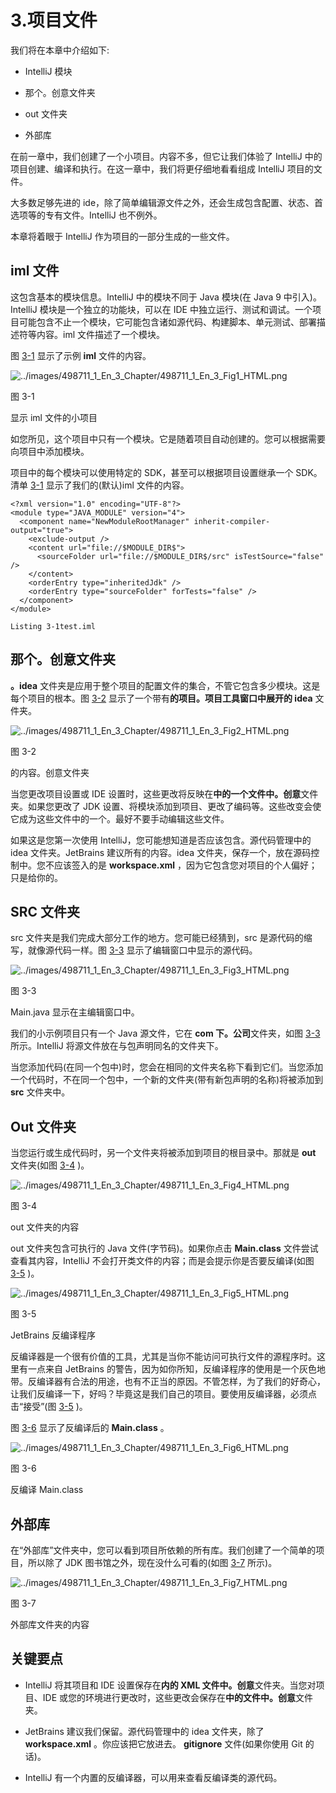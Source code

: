 # 3.项目文件

我们将在本章中介绍如下:

*   IntelliJ 模块

*   那个。创意文件夹

*   out 文件夹

*   外部库

在前一章中，我们创建了一个小项目。内容不多，但它让我们体验了 IntelliJ 中的项目创建、编译和执行。在这一章中，我们将更仔细地看看组成 IntelliJ 项目的文件。

大多数足够先进的 ide，除了简单编辑源文件之外，还会生成包含配置、状态、首选项等的专有文件。IntelliJ 也不例外。

本章将着眼于 IntelliJ 作为项目的一部分生成的一些文件。

## iml 文件

这包含基本的模块信息。IntelliJ 中的模块不同于 Java 模块(在 Java 9 中引入)。IntelliJ 模块是一个独立的功能块，可以在 IDE 中独立运行、测试和调试。一个项目可能包含不止一个模块，它可能包含诸如源代码、构建脚本、单元测试、部署描述符等内容。iml 文件描述了一个模块。

图 [3-1](#Fig1) 显示了示例 **iml** 文件的内容。

![../images/498711_1_En_3_Chapter/498711_1_En_3_Fig1_HTML.png](../images/498711_1_En_3_Chapter/498711_1_En_3_Fig1_HTML.png)

图 3-1

显示 iml 文件的小项目

如您所见，这个项目中只有一个模块。它是随着项目自动创建的。您可以根据需要向项目中添加模块。

项目中的每个模块可以使用特定的 SDK，甚至可以根据项目设置继承一个 SDK。清单 [3-1](#PC1) 显示了我们的(默认)iml 文件的内容。

```
<?xml version="1.0" encoding="UTF-8"?>
<module type="JAVA_MODULE" version="4">
  <component name="NewModuleRootManager" inherit-compiler-output="true">
    <exclude-output />
    <content url="file://$MODULE_DIR$">
      <sourceFolder url="file://$MODULE_DIR$/src" isTestSource="false" />
    </content>
    <orderEntry type="inheritedJdk" />
    <orderEntry type="sourceFolder" forTests="false" />
  </component>
</module>

Listing 3-1test.iml

```

## 那个。创意文件夹

**。idea** 文件夹是应用于整个项目的配置文件的集合，不管它包含多少模块。这是每个项目的根本。图 [3-2](#Fig2) 显示了一个带有**的项目。项目工具窗口中展开的 idea** 文件夹。

![../images/498711_1_En_3_Chapter/498711_1_En_3_Fig2_HTML.png](../images/498711_1_En_3_Chapter/498711_1_En_3_Fig2_HTML.png)

图 3-2

的内容。创意文件夹

当您更改项目设置或 IDE 设置时，这些更改将反映在**中的一个文件中。创意**文件夹。如果您更改了 JDK 设置、将模块添加到项目、更改了编码等。这些改变会使它成为这些文件中的一个。最好不要手动编辑这些文件。

如果这是您第一次使用 IntelliJ，您可能想知道是否应该包含。源代码管理中的 idea 文件夹。JetBrains 建议所有的内容。idea 文件夹，保存一个，放在源码控制中。您不应该签入的是 **workspace.xml** ，因为它包含您对项目的个人偏好；只是给你的。

## SRC 文件夹

src 文件夹是我们完成大部分工作的地方。您可能已经猜到，src 是源代码的缩写，就像源代码一样。图 [3-3](#Fig3) 显示了编辑窗口中显示的源代码。

![../images/498711_1_En_3_Chapter/498711_1_En_3_Fig3_HTML.png](../images/498711_1_En_3_Chapter/498711_1_En_3_Fig3_HTML.png)

图 3-3

Main.java 显示在主编辑窗口中。

我们的小示例项目只有一个 Java 源文件，它在 **com 下。公司**文件夹，如图 [3-3](#Fig3) 所示。IntelliJ 将源文件放在与包声明同名的文件夹下。

当您添加代码(在同一个包中)时，您会在相同的文件夹名称下看到它们。当您添加一个代码时，不在同一个包中，一个新的文件夹(带有新包声明的名称)将被添加到 **src** 文件夹中。

## Out 文件夹

当您运行或生成代码时，另一个文件夹将被添加到项目的根目录中。那就是 **out** 文件夹(如图 [3-4](#Fig4) )。

![../images/498711_1_En_3_Chapter/498711_1_En_3_Fig4_HTML.png](../images/498711_1_En_3_Chapter/498711_1_En_3_Fig4_HTML.png)

图 3-4

out 文件夹的内容

out 文件夹包含可执行的 Java 文件(字节码)。如果你点击 **Main.class** 文件尝试查看其内容，IntelliJ 不会打开类文件的内容；而是会提示你是否要反编译(如图 [3-5](#Fig5) )。

![../images/498711_1_En_3_Chapter/498711_1_En_3_Fig5_HTML.png](../images/498711_1_En_3_Chapter/498711_1_En_3_Fig5_HTML.png)

图 3-5

JetBrains 反编译程序

反编译器是一个很有价值的工具，尤其是当你不能访问可执行文件的源程序时。这里有一点来自 JetBrains 的警告，因为如你所知，反编译程序的使用是一个灰色地带。反编译器有合法的用途，也有不正当的原因。不管怎样，为了我们的好奇心，让我们反编译一下，好吗？毕竟这是我们自己的项目。要使用反编译器，必须点击“接受”(图 [3-5](#Fig5) )。

图 [3-6](#Fig6) 显示了反编译后的 **Main.class** 。

![../images/498711_1_En_3_Chapter/498711_1_En_3_Fig6_HTML.png](../images/498711_1_En_3_Chapter/498711_1_En_3_Fig6_HTML.png)

图 3-6

反编译 Main.class

## 外部库

在“外部库”文件夹中，您可以看到项目所依赖的所有库。我们创建了一个简单的项目，所以除了 JDK 图书馆之外，现在没什么可看的(如图 [3-7](#Fig7) 所示)。

![../images/498711_1_En_3_Chapter/498711_1_En_3_Fig7_HTML.png](../images/498711_1_En_3_Chapter/498711_1_En_3_Fig7_HTML.png)

图 3-7

外部库文件夹的内容

## 关键要点

*   IntelliJ 将其项目和 IDE 设置保存在**内的 XML 文件中。创意**文件夹。当您对项目、IDE 或您的环境进行更改时，这些更改会保存在**中的文件中。创意**文件夹。

*   JetBrains 建议我们保留。源代码管理中的 idea 文件夹，除了 **workspace.xml** 。你应该把它放进去。 **gitignore** 文件(如果你使用 Git 的话)。

*   IntelliJ 有一个内置的反编译器，可以用来查看反编译类的源代码。